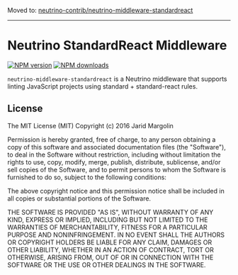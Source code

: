 Moved to: [neutrino-contrib/neutrino-middleware-standardreact](https://github.com/jaridmargolin/neutrino-contrib/tree/master/packages/neutrino-middleware-standardreact)

---

# Neutrino StandardReact Middleware
[![NPM version][npm-image]][npm-url] [![NPM downloads][npm-downloads]][npm-url]

`neutrino-middleware-standardreact` is a Neutrino middleware that supports linting JavaScript projects using standard + standard-react rules.

[npm-image]: https://img.shields.io/npm/v/neutrino-middleware-standardreact.svg
[npm-downloads]: https://img.shields.io/npm/dt/neutrino-middleware-standardreact.svg
[npm-url]: https://npmjs.org/package/neutrino-middleware-standardreact

## License

The MIT License (MIT) Copyright (c) 2016 Jarid Margolin

Permission is hereby granted, free of charge, to any person obtaining a copy of this software and associated documentation files (the "Software"), to deal in the Software without restriction, including without limitation the rights to use, copy, modify, merge, publish, distribute, sublicense, and/or sell copies of the Software, and to permit persons to whom the Software is furnished to do so, subject to the following conditions:

The above copyright notice and this permission notice shall be included in all copies or substantial portions of the Software.

THE SOFTWARE IS PROVIDED "AS IS", WITHOUT WARRANTY OF ANY KIND, EXPRESS OR IMPLIED, INCLUDING BUT NOT LIMITED TO THE WARRANTIES OF MERCHANTABILITY, FITNESS FOR A PARTICULAR PURPOSE AND NONINFRINGEMENT. IN NO EVENT SHALL THE AUTHORS OR COPYRIGHT HOLDERS BE LIABLE FOR ANY CLAIM, DAMAGES OR OTHER LIABILITY, WHETHER IN AN ACTION OF CONTRACT, TORT OR OTHERWISE, ARISING FROM, OUT OF OR IN CONNECTION WITH THE SOFTWARE OR THE USE OR OTHER DEALINGS IN THE SOFTWARE.
